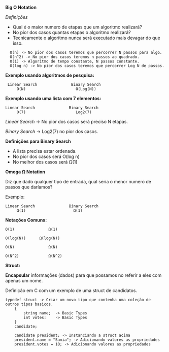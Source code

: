 
**Big O Notation**

*Definições*	
  - Qual é o maior numero de etapas que um algoritmo realizará?
  - No pior dos casos quantas etapas o algoritmo realizará?
  - Tecnicamente o algoritmo nunca será executado mais devagar do que isso.

  ```
    O(n) -> No pior dos casos teremos que percorrer N passos para algo.
    O(n^2) -> No pior dos casos teremos n passos ao quadrado.
    O(1) -> Algoritmo de tempo constante, N passos constante.
    O(log n) -> No pior dos casos teremos que percorrer Log N de passos. 
  ```
  
**Exemplo usando algoritmos de pesquisa:**

```
 Linear Search               Binary Search
     O(N)                      O(Log(N))
```
**Exemplo usando uma lista com 7 elementos:**

```
Linear Search               Binary Search
     O(7)                      Log2(7)
```

*Linear Search* -> No pior dos casos será preciso N etapas.

*Binary Search* -> Log2(7) no pior dos casos. 

**Definições para Binary Search**

- A lista precisa estar ordenada.
- No pior dos casos será O(log n)
- No melhor dos casos será Ω(1)


**Omega Ω Notation**

Diz que dado qualquer tipo de entrada, qual seria o menor numero de passos que daríamos?

Exemplo:

```
Linear Search               Binary Search
     Ω(1)                     Ω(1)
```

**Notações Comuns:**

```
O(1)               Ω(1)

O(log(N))	   Ω(log(N))					

O(N)               Ω(N)

O(N^2)             Ω(N^2)
```

**Struct:**

**Encapsular** informações (dados) para que possamos no referir a eles com apenas um nome.

Definição em C com um exemplo de uma struct de candidatos. 

```
typedef struct -> Criar um novo tipo que contenha uma coleção de outros tipos basicos. 
	{
		string name;  -> Basic Types
		int votes:    -> Basic Types
	}
	candidate;

	candidate president; -> Instanciando a struct acima
	president.name = "Samia"; -> Adicionando valores as propriedades
	president.votes = 10; -> Adicionando valores as propriedades
```
